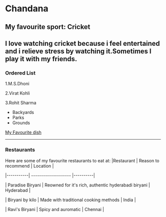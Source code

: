 # Chandana
## My favourite sport: Cricket
I love watching cricket because i feel **entertained** and i relieve **stress** by watching it.Sometimes I play it with my friends.
---
### Ordered List

1.M.S.Dhoni

2.Virat Kohli

3.Rohit Sharma

- Backyards
- Parks
- Grounds


[My Favourite dish](./MyDish.md)


---

### Restaurants

Here are some of my favourite restaurants to eat at:
|Restaurant | Reason to recommend | Location |

|-----------| -------------------- |----------|

| Paradise Biryani | Reowned for it's rich, authentic hyderabadi biryani | Hyderabad |

| Biryani by kilo | Made with traditional cooking methods | India |

| Ravi's Biryani | Spicy and auromatic | Chennai |